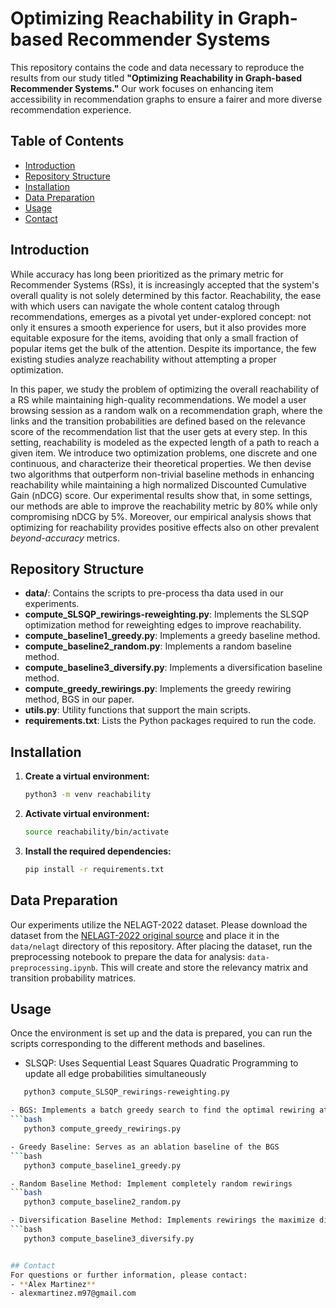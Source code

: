 # Optimizing Reachability in Graph-based Recommender Systems

This repository contains the code and data necessary to reproduce the results from our study titled **"Optimizing Reachability in Graph-based Recommender Systems."** Our work focuses on enhancing item accessibility in recommendation graphs to ensure a fairer and more diverse recommendation experience.

## Table of Contents
- [Introduction](#introduction)
- [Repository Structure](#repository-structure)
- [Installation](#installation)
- [Data Preparation](#data-preparation)
- [Usage](#usage)
- [Contact](#contact)

## Introduction

While accuracy has long been prioritized as the primary metric for Recommender Systems (RSs), it is increasingly accepted that the system's overall quality is not solely determined by this factor. Reachability, the ease with which users can navigate the whole content catalog through recommendations, emerges as a pivotal yet under-explored concept: not only  it ensures a smooth experience for users, but it also provides more equitable exposure for the items, avoiding that only a small fraction of popular items get the bulk of the attention.
Despite its importance, the few existing studies analyze reachability without attempting a proper optimization. 

In this paper, we study the problem of optimizing the overall reachability of a RS while maintaining high-quality recommendations. We model a user browsing session as a random walk on a recommendation graph, where the links and the transition probabilities are defined based on the relevance score of the recommendation list that the user gets at every step. In this setting, reachability is modeled as the expected length of a path to reach a given item. We introduce two optimization problems, one discrete and one continuous, and characterize their theoretical properties. We then devise two algorithms that outperform non-trivial baseline methods in enhancing reachability while maintaining a high normalized Discounted Cumulative Gain (nDCG) score. Our experimental results show that, in some settings, our methods are able to improve the reachability metric by 80% while only compromising nDCG by 5%. Moreover, our empirical analysis shows that optimizing for reachability provides positive effects also on other prevalent *beyond-accuracy* metrics.

## Repository Structure

- **data/**: Contains the scripts to pre-process tha data used in our experiments.
- **compute_SLSQP_rewirings-reweighting.py**: Implements the SLSQP optimization method for reweighting edges to improve reachability.
- **compute_baseline1_greedy.py**: Implements a greedy baseline method.
- **compute_baseline2_random.py**: Implements a random baseline method.
- **compute_baseline3_diversify.py**: Implements a diversification baseline method.
- **compute_greedy_rewirings.py**: Implements the greedy rewiring method, BGS in our paper.
- **utils.py**: Utility functions that support the main scripts.
- **requirements.txt**: Lists the Python packages required to run the code.

## Installation

1. **Create a virtual environment:**
   ```bash
   python3 -m venv reachability

2. **Activate virtual environment:**
   ```bash
   source reachability/bin/activate
   
3. **Install the required dependencies:**
   ```bash
   pip install -r requirements.txt

## Data Preparation
Our experiments utilize the NELAGT-2022 dataset. Please download the dataset from the [NELAGT-2022 original source](https://dataverse.harvard.edu/dataset.xhtml?persistentId=doi:10.7910/DVN/AMCV2H) and place it in the ```data/nelagt``` directory of this repository. After placing the dataset, run the preprocessing notebook to prepare the data for analysis: ```data-preprocessing.ipynb```. This will create and store the relevancy matrix and transition probability matrices.

## Usage
Once the environment is set up and the data is prepared, you can run the scripts corresponding to the different methods and baselines.
- SLSQP: Uses Sequential Least Squares Quadratic Programming to update all edge probabilities simultaneously
```bash
   python3 compute_SLSQP_rewirings-reweighting.py

- BGS: Implements a batch greedy search to find the optimal rewiring at each iteration
```bash
   python3 compute_greedy_rewirings.py

- Greedy Baseline: Serves as an ablation baseline of the BGS
```bash
   python3 compute_baseline1_greedy.py

- Random Baseline Method: Implement completely random rewirings
```bash
   python3 compute_baseline2_random.py

- Diversification Baseline Method: Implements rewirings the maximize diversification across recommendation lists
```bash
   python3 compute_baseline3_diversify.py


## Contact
For questions or further information, please contact:
- **Alex Martinez**
- alexmartinez.m97@gmail.com
